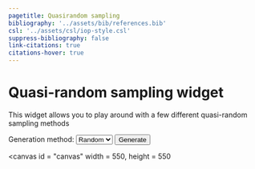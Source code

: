 ```yaml
---
pagetitle: Quasirandom sampling
bibliography: '../assets/bib/references.bib'
csl: '../assets/csl/iop-style.csl'
suppress-bibliography: false
link-citations: true
citations-hover: true
---
```


# Quasi-random sampling widget

This widget allows you to play around with a few different quasi-random sampling methods

<label for="method">Generation method:</label> 
<select name = "Method" id = "method" autocomplete="off">
    <option value = "random" selected>Random</option>
    <option value = "rn">R-N</option>
</select>
<button type = "button" id = "generate">Generate</button>

<canvas id = "canvas" width = 550, height = 550</canvas>
<script src = "../scripts/webgl.js"></script>
<script>

// Create listener for the dropdown box
function changeListener() {
    generationMethod = this.value; 
    switch(generationMethod) {
    case ("rn"):
        gl.uniform4f(color, rnColor[0], rnColor[1], rnColor[2], 1.0);
        break;
    case ("random"):
        gl.uniform4f(color, randomColor[0], randomColor[1], randomColor[2], 1.0);
        break;
    }
    drawPoints();
}

var methodSelect = document.getElementById("method");
methodSelect.onchange = changeListener;
var generationMethod = "random";
const randomColor = [0.0, 0.8, 1.0, 1.0];
const rnColor = [1.0, 0.8, 0.0, 1.0];

var generateButton = document.getElementById("generate");
generateButton.onclick = drawPoints;

// Get the webgl rendering context
var gl = canvas.getContext('webgl');

// vertex shader
var vshader = `
attribute vec4 position;
attribute float size;
void main() {
    // set vertex position
    gl_Position = position;

    // point size in pixels
    gl_PointSize = size;
}
`;

// fragment shader
var fshader = `
precision mediump float;
uniform vec4 color;

void main () {
    // make pixels rounded
    float d = distance(gl_PointCoord, vec2(0.5, 0.5));
    if (d < 0.5) {
        // set fragment color
        gl_FragColor = color;
    } else {
        discard;
    }
}
`;

program = compile(gl, vshader, fshader);

// Set the clear color (black)
gl.clearColor(0.0, 0.0, 0.0, 1.0);

// Get uniform locations
var position = gl.getAttribLocation(program, "position");
var size = gl.getAttribLocation(program, "size");
var color = gl.getUniformLocation(program, "color");

// Set point size
gl.vertexAttrib1f(size, 10);

// Set point color
gl.uniform4f(color, randomColor[0], randomColor[1], randomColor[2], 1.0);

var N = 1000;
var x = new Float32Array(N);
var y = new Float32Array(N);

// setup / rng state for R-N method
// c-f. https://extremelearning.com.au/unreasonable-effectiveness-of-quasirandom-sequences/https://extremelearning.com.au/unreasonable-effectiveness-of-quasirandom-sequences/
const g = 1.32471795724474602596;
const a1 = 1.0/g;
const a2 = 1.0/(g*g);
var count = 0;

function drawPoints() {
    gl.clear(gl.COLOR_BUFFER_BIT);
    for (let i = 0; i < N; i++) {
        switch(generationMethod) {
        case "random":
            x[i] = Math.random() * 2 - 1;
            y[i] = Math.random() * 2 - 1;
            break;
        case "rn":
            x[i] = (0.5 + a1 * count) % 1;
            y[i] = (0.5 + a2 * count) % 1;
            x[i] = 2 * x[i] - 1;
            y[i] = 2 * y[i] - 1;
            count += 1;
            break;
        }
        gl.vertexAttrib4f(position, x[i], y[i], 0, 1);
        gl.drawArrays(gl.POINTS, 0, 1);
    }
}

drawPoints();

</script>
